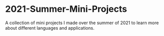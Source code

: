 # 2021-Summer-Mini-Projects

A collection of mini projects I made over the summer of 2021 to learn more about different languages and applications.
